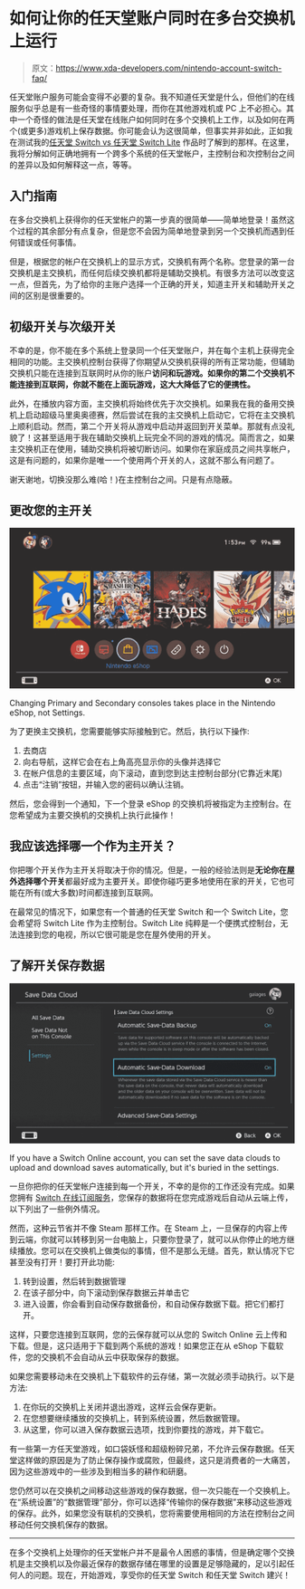 # 如何让你的任天堂账户同时在多台交换机上运行

> 原文：<https://www.xda-developers.com/nintendo-account-switch-faq/>

任天堂账户服务可能会变得不必要的复杂。我不知道任天堂是什么，但他们的在线服务似乎总是有一些奇怪的事情要处理，而你在其他游戏机或 PC 上不必担心。其中一个奇怪的做法是任天堂在线账户如何同时在多个交换机上工作，以及如何在两个(或更多)游戏机上保存数据。你可能会认为这很简单，但事实并非如此，正如我在测试我的[任天堂 Switch vs 任天堂 Switch Lite](https://www.xda-developers.com/nintendo-switch-vs-lite/) 作品时了解到的那样。在这里，我将分解如何正确地拥有一个跨多个系统的任天堂帐户，主控制台和次控制台之间的差异以及如何解释这一点，等等。

## 入门指南

在多台交换机上获得你的任天堂帐户的第一步真的很简单——简单地登录！虽然这个过程的其余部分有点复杂，但是您不会因为简单地登录到另一个交换机而遇到任何错误或任何事情。

但是，根据您的帐户在交换机上的显示方式，交换机有两个名称。您登录的第一台交换机是主交换机，而任何后续交换机都将是辅助交换机。有很多方法可以改变这一点，但首先，为了给你的主账户选择一个正确的开关，知道主开关和辅助开关之间的区别是很重要的。

## 初级开关与次级开关

不幸的是，你不能在多个系统上登录同一个任天堂账户，并在每个主机上获得完全相同的功能。主交换机控制台获得了你期望从交换机获得的所有正常功能，但辅助交换机只能在连接到互联网时从你的账户**访问和玩游戏。如果你的第二个交换机不能连接到互联网，你就不能在上面玩游戏，这大大降低了它的便携性。**

此外，在播放内容方面，主交换机将始终优先于次交换机。如果我在我的备用交换机上启动超级马里奥奥德赛，然后尝试在我的主交换机上启动它，它将在主交换机上顺利启动。然而，第二个开关将从游戏中启动并返回到开关菜单。那就有点没礼貌了！这甚至适用于我在辅助交换机上玩完全不同的游戏的情况。简而言之，如果主交换机正在使用，辅助交换机将被切断访问。如果你在家庭成员之间共享帐户，这是有问题的，如果你是唯一一个使用两个开关的人，这就不那么有问题了。

谢天谢地，切换没那么难(哈！)在主控制台之间。只是有点隐蔽。

## 更改您的主开关

 <picture>![nintendo switch homescreen with nintendo eshop selected](img/1a21f02488bda6527dcaec6275f3c8fc.png)</picture> 

Changing Primary and Secondary consoles takes place in the Nintendo eShop, not Settings.

为了更换主交换机，您需要能够实际接触到它。然后，执行以下操作:

1.  去商店
2.  向右导航，这样它会在右上角高亮显示你的头像并选择它
3.  在帐户信息的主要区域，向下滚动，直到您到达主控制台部分(它靠近末尾)
4.  点击“注销”按钮，并输入您的密码以确认注销。

然后，您会得到一个通知，下一个登录 eShop 的交换机将被指定为主控制台。在您希望成为主要交换机的交换机上执行此操作！

## 我应该选择哪一个作为主开关？

你把哪个开关作为主开关将取决于你的情况。但是，一般的经验法则是**无论你在屋外选择哪个开关**都最好成为主要开关。即使你碰巧更多地使用在家的开关，它也可能在所有(或大多数)时间都连接到互联网。

在最常见的情况下，如果您有一个普通的任天堂 Switch 和一个 Switch Lite，您会希望将 Switch Lite 作为主控制台。Switch Lite 纯粹是一个便携式控制台，无法连接到您的电视，所以它很可能是您在屋外使用的开关。

## 了解开关保存数据

 <picture>![Switch settings for save data cloud](img/1a2b44d5731cbaf9b4b7f05cc5e7c7f4.png)</picture> 

If you have a Switch Online account, you can set the save data clouds to upload and download saves automatically, but it's buried in the settings.

一旦你把你的任天堂帐户连接到每一个开关，不幸的是你的工作还没有完成。如果您拥有 [Switch 在线订阅服务](https://www.amazon.com/Nintendo-Switch-12-Month-Individual-Membership/dp/B07FV64QLX?tag=xda-5227csj-20&ascsubtag=UUxdaUeUpU30949&asc_refurl=https%3A%2F%2Fwww.xda-developers.com%2Fnintendo-account-switch-faq%2F&asc_campaign=Short-Term)，您保存的数据将在您完成游戏后自动从云端上传，以下列出了一些例外情况。

然而，这种云节省并不像 Steam 那样工作。在 Steam 上，一旦保存的内容上传到云端，你就可以转移到另一台电脑上，只要你登录了，就可以从你停止的地方继续播放。您可以在交换机上做类似的事情，但不是那么无缝。首先，默认情况下它甚至没有打开！要打开此功能:

1.  转到设置，然后转到数据管理
2.  在该子部分中，向下滚动到保存数据云并单击它
3.  进入设置，你会看到自动保存数据备份，和自动保存数据下载。把它们都打开。

这样，只要您连接到互联网，您的云保存就可以从您的 Switch Online 云上传和下载。但是，这只适用于下载到两个系统的游戏！如果您正在从 eShop 下载软件，您的交换机不会自动从云中获取保存的数据。

如果您需要移动未在交换机上下载软件的云存储，第一次就必须手动执行。以下是方法:

1.  在你玩的交换机上关闭并退出游戏，这样云会保存更新。
2.  在您想要继续播放的交换机上，转到系统设置，然后数据管理。
3.  从这里，你可以进入保存数据云选项，找到你要找的游戏，并下载它。

有一些第一方任天堂游戏，如口袋妖怪和超级粉碎兄弟，不允许云保存数据。任天堂这样做的原因是为了防止保存操作或腐败，但最终，这只是消费者的一大痛苦，因为这些游戏中的一些涉及到相当多的耕作和研磨。

您仍然可以在交换机之间移动这些游戏的保存数据，但一次只能在一个交换机上。在“系统设置”的“数据管理”部分，你可以选择“传输你的保存数据”来移动这些游戏的保存。此外，如果您没有联机的交换机，您将需要使用相同的方法在控制台之间移动任何交换机保存的数据。

* * *

在多个交换机上处理你的任天堂帐户并不是最令人困惑的事情，但是确定哪个交换机是主交换机以及你最近保存的数据存储在哪里的设置是足够隐藏的，足以引起任何人的问题。现在，开始游戏，享受你的任天堂 Switch 和任天堂 Switch 建兴！